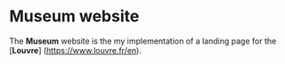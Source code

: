 # Museum website
The **Museum** website is the my implementation of a landing page for the [**Louvre**] (https://www.louvre.fr/en).